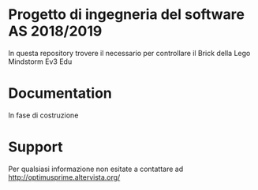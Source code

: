 # Progetto di ingegneria del software AS 2018/2019

In questa repository trovere il necessario per controllare il Brick della Lego Mindstorm Ev3 Edu

# Documentation

In fase di costruzione

# Support

Per qualsiasi informazione non esitate a contattare ad <http://optimusprime.altervista.org/>
